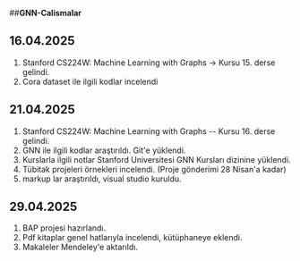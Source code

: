 ##__GNN-Calismalar__
## 16.04.2025
1. Stanford CS224W: Machine Learning with Graphs -> Kursu 15. derse gelindi.
2. Cora dataset ile ilgili kodlar incelendi

## 21.04.2025
1. Stanford CS224W: Machine Learning with Graphs -- Kursu 16. derse gelindi.
2. GNN ile ilgili kodlar araştırıldı. Git'e yüklendi.
3. Kurslarla ilgili notlar Stanford Universitesi GNN Kursları dizinine yüklendi.
4. Tübitak projeleri örnekleri incelendi. (Proje gönderimi 28 Nisan'a kadar)
5. markup lar araştırıldı, visual studio kuruldu.

## 29.04.2025
1. BAP projesi hazırlandı.
2. Pdf kitaplar genel hatlarıyla incelendi, kütüphaneye eklendi.
3. Makaleler Mendeley'e aktarıldı.
